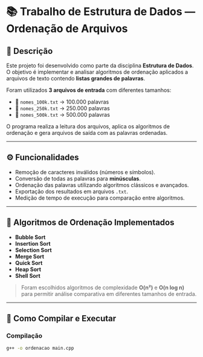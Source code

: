 # 📚 Trabalho de Estrutura de Dados — Ordenação de Arquivos

## 📖 Descrição
Este projeto foi desenvolvido como parte da disciplina **Estrutura de Dados**.  
O objetivo é implementar e analisar algoritmos de ordenação aplicados a arquivos de texto contendo **listas grandes de palavras**.  

Foram utilizados **3 arquivos de entrada** com diferentes tamanhos:
- 📂 `nomes_100k.txt` → 100.000 palavras  
- 📂 `nomes_250k.txt` → 250.000 palavras  
- 📂 `nomes_500k.txt` → 500.000 palavras  

O programa realiza a leitura dos arquivos, aplica os algoritmos de ordenação e gera arquivos de saída com as palavras ordenadas.  

---

## ⚙️ Funcionalidades
- Remoção de caracteres inválidos (números e símbolos).  
- Conversão de todas as palavras para **minúsculas**.  
- Ordenação das palavras utilizando algoritmos clássicos e avançados.  
- Exportação dos resultados em arquivos `.txt`.  
- Medição de tempo de execução para comparação entre algoritmos.  

---

## 🧩 Algoritmos de Ordenação Implementados
- **Bubble Sort**  
- **Insertion Sort**  
- **Selection Sort**  
- **Merge Sort**  
- **Quick Sort**  
- **Heap Sort**  
- **Shell Sort**  

> Foram escolhidos algoritmos de complexidade **O(n²)** e **O(n log n)** para permitir análise comparativa em diferentes tamanhos de entrada.  

---

## 🚀 Como Compilar e Executar
### Compilação
```bash
g++ -o ordenacao main.cpp

